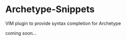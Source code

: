 Archetype-Snippets
==================

VIM plugin to provide syntax completion for Archetype

coming soon...
